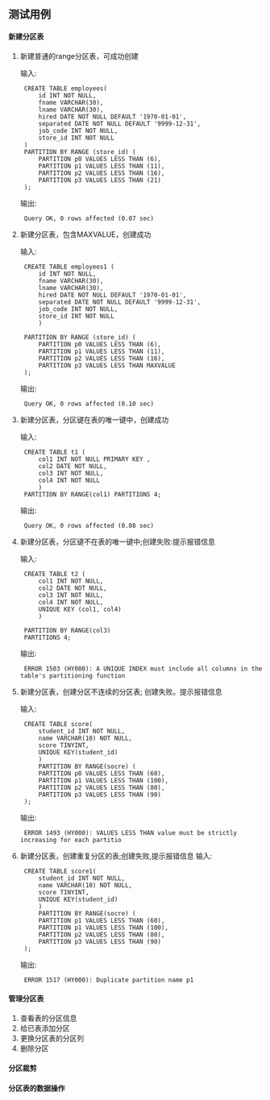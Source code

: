 ## 测试用例

#### 新建分区表
1. 新建普通的range分区表，可成功创建

    输入:

        CREATE TABLE employees(
            id INT NOT NULL,
            fname VARCHAR(30),
            lname VARCHAR(30),
            hired DATE NOT NULL DEFAULT '1970-01-01',
            separated DATE NOT NULL DEFAULT '9999-12-31',
            job_code INT NOT NULL,
            store_id INT NOT NULL
        ) 
        PARTITION BY RANGE (store_id) (
            PARTITION p0 VALUES LESS THAN (6),
            PARTITION p1 VALUES LESS THAN (11),
            PARTITION p2 VALUES LESS THAN (16),
            PARTITION p3 VALUES LESS THAN (21)
        );
    输出:

        Query OK, 0 rows affected (0.07 sec)

2. 新建分区表，包含MAXVALUE，创建成功  

    输入:

        CREATE TABLE employees1 (
            id INT NOT NULL,
            fname VARCHAR(30),
            lname VARCHAR(30),
            hired DATE NOT NULL DEFAULT '1970-01-01',
            separated DATE NOT NULL DEFAULT '9999-12-31',
            job_code INT NOT NULL,
            store_id INT NOT NULL
            )

        PARTITION BY RANGE (store_id) (
            PARTITION p0 VALUES LESS THAN (6),
            PARTITION p1 VALUES LESS THAN (11),
            PARTITION p2 VALUES LESS THAN (16),
            PARTITION p3 VALUES LESS THAN MAXVALUE 
        );
    输出:

        Query OK, 0 rows affected (0.10 sec)

3. 新建分区表，分区键在表的唯一键中，创建成功
    
    输入:

        CREATE TABLE t1 (
            col1 INT NOT NULL PRIMARY KEY ,
            col2 DATE NOT NULL,
            col3 INT NOT NULL,
            col4 INT NOT NULL
            )
        PARTITION BY RANGE(col1) PARTITIONS 4;
    输出:

        Query OK, 0 rows affected (0.08 sec)

4. 新建分区表，分区键不在表的唯一键中;创建失败:提示报错信息

    输入:

        CREATE TABLE t2 (
            col1 INT NOT NULL,
            col2 DATE NOT NULL,
            col3 INT NOT NULL,
            col4 INT NOT NULL,
            UNIQUE KEY (col1, col4)
            )

        PARTITION BY RANGE(col3)
        PARTITIONS 4;

    输出:

        ERROR 1503 (HY000): A UNIQUE INDEX must include all columns in the table's partitioning function


5. 新建分区表，创建分区不连续的分区表; 创建失败。提示报错信息
    
    输入:

        CREATE TABLE score(
            student_id INT NOT NULL,
            name VARCHAR(10) NOT NULL,
            score TINYINT,
            UNIQUE KEY(student_id)
            )
            PARTITION BY RANGE(socre) (
            PARTITION p0 VALUES LESS THAN (60),
            PARTITION p1 VALUES LESS THAN (100),
            PARTITION p2 VALUES LESS THAN (80),
            PARTITION p3 VALUES LESS THAN (90)
        );
    输出:

        ERROR 1493 (HY000): VALUES LESS THAN value must be strictly increasing for each partitio   
6. 新建分区表，创建重复分区的表;创建失败,提示报错信息
    输入:

        CREATE TABLE score1(
            student_id INT NOT NULL,
            name VARCHAR(10) NOT NULL,
            score TINYINT,
            UNIQUE KEY(student_id)
            )
            PARTITION BY RANGE(socre) (
            PARTITION p1 VALUES LESS THAN (60),
            PARTITION p1 VALUES LESS THAN (100),
            PARTITION p2 VALUES LESS THAN (80),
            PARTITION p3 VALUES LESS THAN (90)
        );
    输出:
        
        ERROR 1517 (HY000): Duplicate partition name p1
#### 管理分区表
1. 查看表的分区信息
2. 给已表添加分区
3. 更换分区表的分区列
4. 删除分区

#### 分区裁剪

#### 分区表的数据操作

